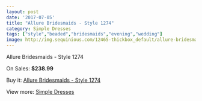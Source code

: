 ```yaml
---
layout: post
date: '2017-07-05'
title: "Allure Bridesmaids - Style 1274"
category: Simple Dresses
tags: ["style","beaded","bridesmaids","evening","wedding"]
image: http://img.sequinious.com/12465-thickbox_default/allure-bridesmaids-style-1274.jpg
---
```

Allure Bridesmaids - Style 1274

On Sales: **$238.99**
<a href="https://www.sequinious.com/simple-dresses/5840-allure-bridesmaids-style-1274.html"><amp-img layout="responsive" width="600" height="600" src="//img.sequinious.com/12465-thickbox_default/allure-bridesmaids-style-1274.jpg" alt="Allure Bridesmaids - Style 1274 0" /></a>

Buy it: [Allure Bridesmaids - Style 1274](https://www.sequinious.com/simple-dresses/5840-allure-bridesmaids-style-1274.html "Allure Bridesmaids - Style 1274")

View more: [Simple Dresses](https://www.sequinious.com/5-simple-dresses "Simple Dresses")